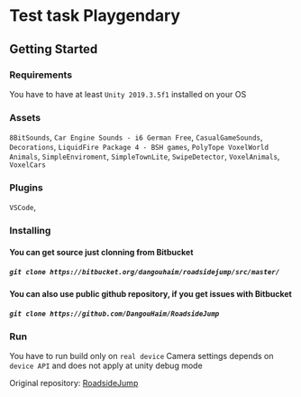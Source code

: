 # Test task Playgendary

## Getting Started

### Requirements

You have to have at least `Unity 2019.3.5f1` installed on your OS

### Assets
`8BitSounds`,
`Car Engine Sounds - i6 German Free`,
`CasualGameSounds`,
`Decorations`,
`LiquidFire Package 4 - BSH games`,
`PolyTope VoxelWorld Animals`,
`SimpleEnviroment`,
`SimpleTownLite`,
`SwipeDetector`,
`VoxelAnimals`,
`VoxelCars`

### Plugins
`VSCode`,

### Installing

#### You can get source just clonning from Bitbucket
##### `git clone https://bitbucket.org/dangouhaim/roadsidejump/src/master/`
#### You can also use public github repository, if you get issues with Bitbucket
##### `git clone https://github.com/DangouHaim/RoadsideJump`

### Run
You have to run build only on `real device`
Camera settings depends on `device API` and does not apply at unity debug mode


Original repository: [RoadsideJump](https://github.com/DangouHaim/RoadsideJump)